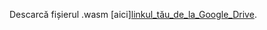 Descarcă fișierul .wasm [aici][linkul_tău_de_la_Google_Drive](https://drive.google.com/file/d/1_yN3NR2JMjHl8aJAIld-P0ga0CV34FPI/view?usp=drive_link).
